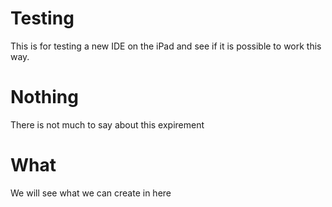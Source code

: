 # Testing

This is for testing a new IDE on the iPad and see if it is possible to work this way.

# Nothing

There is not much to say about this expirement

# What

We will see what we can create in here